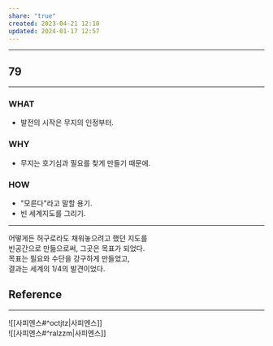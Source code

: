 ```yaml
---
share: "true"
created: 2023-04-21 12:10
updated: 2024-01-17 12:57
---
```


---
## 79
---
### WHAT
- 발전의 시작은 무지의 인정부터.
### WHY
- 무지는 호기심과 필요를 찾게 만들기 때문에.
### HOW
- "모른다"라고 말할 용기.
- 빈 세계지도를 그리기.
---

어떻게든 허구로라도 채워놓으려고 했던 지도를  
빈공간으로 만듦으로써, 그곳은 목표가 되었다.  
목표는 필요와 수단을 강구하게 만들었고,  
결과는 세계의 1/4의 발견이었다.

## Reference
---
![[사피엔스#^octjtz|사피엔스]]  
![[사피엔스#^ralzzm|사피엔스]]
